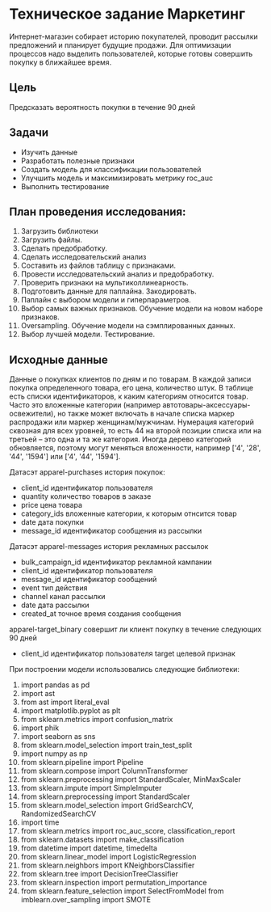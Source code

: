 # Техническое задание Маркетинг
Интернет-магазин собирает историю покупателей, проводит рассылки предложений и планирует будущие продажи. Для оптимизации процессов надо выделить пользователей, которые готовы совершить покупку в ближайшее время.

## Цель
Предсказать вероятность покупки в течение 90 дней

## Задачи
- Изучить данные
- Разработать полезные признаки
- Создать модель для классификации пользователей
- Улучшить модель и максимизировать метрику roc_auc
- Выполнить тестирование

## План проведения исследования:

1. Загрузить библиотеки
2. Загрузить файлы.
3. Сделать предобработку.
4. Сделать исследовательский анализ
5. Составить из файлов таблицу с признаками.
6. Провести исследовательский анализ и предобработку.
7. Проверить признаки на мультиколлинеарность.
8. Подготовить данные для паплайна. Закодировать.
9. Паплайн с выбором модели и гиперпараметров.
10. Выбор самых важных признаков. Обучение модели на новом наборе признаков.
11. Oversampling. Обучение модели на сэмплированных данных.
12. Выбор лучшей модели. Тестирование.

## Исходные данные
Данные о покупках клиентов по дням и по товарам. В каждой записи покупка определенного товара, его цена, количество штук. В таблице есть списки идентификаторов, к каким категориям относится товар. Часто это вложенные категории (например автотовары-аксессуары-освежители), но также может включать в начале списка маркер распродажи или маркер женщинам/мужчинам. Нумерация категорий сквозная для всех уровней, то есть 44 на второй позиции списка или на третьей – это одна и та же категория. Иногда дерево категорий обновляется, поэтому могут меняться вложенности, например ['4', '28', '44', '1594'] или ['4', '44', '1594'].

Датасэт apparel-purchases история покупок:

- client_id идентификатор пользователя
- quantity количество товаров в заказе
- price цена товара
- category_ids вложенные категории, к которым отнсится товар
- date дата покупки
- message_id идентификатор сообщения из рассылки

Датасэт apparel-messages история рекламных рассылок

- bulk_campaign_id идентификатор рекламной кампании
- client_id идентификатор пользователя
- message_id идентификатор сообщений
- event тип действия
- channel канал рассылки
- date дата рассылки
- created_at точное время создания сообщения

apparel-target_binary совершит ли клиент покупку в течение следующих 90 дней

- client_id идентификатор пользователя
target целевой признак

При построении модели использовались следующие библиотеки:
1. import pandas as pd
2. import ast
3. from ast import literal_eval
4. import matplotlib.pyplot as plt
5. from sklearn.metrics import confusion_matrix
6. import phik
7. import seaborn as sns
8. from sklearn.model_selection import train_test_split
9. import numpy as np
10. from sklearn.pipeline import Pipeline
11. from sklearn.compose import ColumnTransformer
12. from sklearn.preprocessing import StandardScaler, MinMaxScaler
13. from sklearn.impute import SimpleImputer
14. from sklearn.preprocessing import StandardScaler
15. from sklearn.model_selection import GridSearchCV, RandomizedSearchCV
16. import time
17. from sklearn.metrics import roc_auc_score, classification_report
18. from sklearn.datasets import make_classification
19. from datetime import datetime, timedelta
20. from sklearn.linear_model import LogisticRegression
21. from sklearn.neighbors import KNeighborsClassifier
22. from sklearn.tree import DecisionTreeClassifier
23. from sklearn.inspection import permutation_importance
24. from sklearn.feature_selection import SelectFromModel
from imblearn.over_sampling import SMOTE
